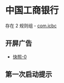 # 中国工商银行

存在 2 规则组 - [com.icbc](/src/apps/com.icbc.ts)

## 开屏广告

- [快照-0](https://gkd-kit.songe.li/import/12739088)

## 第一次启动提示
